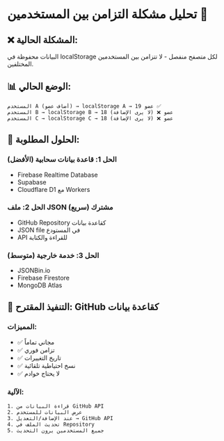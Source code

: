 # تحليل مشكلة التزامن بين المستخدمين 🔄

## ❌ المشكلة الحالية:
البيانات محفوظة في localStorage لكل متصفح منفصل - لا تتزامن بين المستخدمين المختلفين.

## 📊 الوضع الحالي:
```
المستخدم A (أضاف عضو) → localStorage A → 19 عضو ✅
المستخدم B → localStorage B → 18 عضو ❌ (لا يرى الإضافة)
المستخدم C → localStorage C → 18 عضو ❌ (لا يرى الإضافة)
```

## 🎯 الحلول المطلوبة:

### **الحل 1: قاعدة بيانات سحابية (الأفضل)**
- Firebase Realtime Database
- Supabase
- Cloudflare D1 مع Workers

### **الحل 2: ملف JSON مشترك (سريع)**
- GitHub Repository كقاعدة بيانات
- JSON file في المستودع
- API للقراءة والكتابة

### **الحل 3: خدمة خارجية (متوسط)**
- JSONBin.io
- Firebase Firestore
- MongoDB Atlas

## 🚀 التنفيذ المقترح: GitHub كقاعدة بيانات

### **المميزات:**
- ✅ مجاني تماماً
- ✅ تزامن فوري
- ✅ تاريخ التغييرات
- ✅ نسخ احتياطية تلقائية
- ✅ لا يحتاج خوادم

### **الآلية:**
```
1. قراءة البيانات من GitHub API
2. عرض البيانات للمستخدم
3. عند الإضافة/التعديل → GitHub API
4. تحديث الملف في Repository
5. جميع المستخدمين يرون التحديث
```